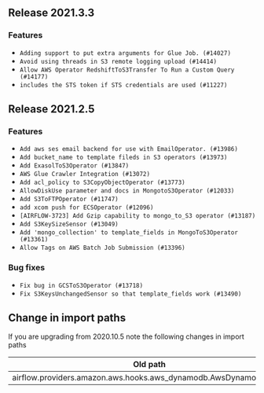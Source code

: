 <!--
 Licensed to the Apache Software Foundation (ASF) under one
 or more contributor license agreements.  See the NOTICE file
 distributed with this work for additional information
 regarding copyright ownership.  The ASF licenses this file
 to you under the Apache License, Version 2.0 (the
 "License"); you may not use this file except in compliance
 with the License.  You may obtain a copy of the License at

   http://www.apache.org/licenses/LICENSE-2.0

 Unless required by applicable law or agreed to in writing,
 software distributed under the License is distributed on an
 "AS IS" BASIS, WITHOUT WARRANTIES OR CONDITIONS OF ANY
 KIND, either express or implied.  See the License for the
 specific language governing permissions and limitations
 under the License.
 -->

## Release 2021.3.3

### Features

  * `Adding support to put extra arguments for Glue Job. (#14027)`
  * `Avoid using threads in S3 remote logging upload (#14414)`
  * `Allow AWS Operator RedshiftToS3Transfer To Run a Custom Query (#14177)`
  * `includes the STS token if STS credentials are used (#11227)`

## Release 2021.2.5

### Features

  * `Add aws ses email backend for use with EmailOperator. (#13986)`
  * `Add bucket_name to template fileds in S3 operators (#13973)`
  * `Add ExasolToS3Operator (#13847)`
  * `AWS Glue Crawler Integration (#13072)`
  * `Add acl_policy to S3CopyObjectOperator (#13773)`
  * `AllowDiskUse parameter and docs in MongotoS3Operator (#12033)`
  * `Add S3ToFTPOperator (#11747)`
  * `add xcom push for ECSOperator (#12096)`
  * `[AIRFLOW-3723] Add Gzip capability to mongo_to_S3 operator (#13187)`
  * `Add S3KeySizeSensor (#13049)`
  * `Add 'mongo_collection' to template_fields in MongoToS3Operator (#13361)`
  * `Allow Tags on AWS Batch Job Submission (#13396)`

### Bug fixes

  * `Fix bug in GCSToS3Operator (#13718)`
  * `Fix S3KeysUnchangedSensor so that template_fields work (#13490)`


## Change in import paths

If you are upgrading from 2020.10.5 note the following changes in import paths

| Old path                                                        | New path                                                    |
| --------------------------------------------------------------- | ----------------------------------------------------------- |
| airflow.providers.amazon.aws.hooks.aws_dynamodb.AwsDynamoDBHook | airflow.providers.amazon.aws.hooks.dynamodb.AwsDynamoDBHook |
